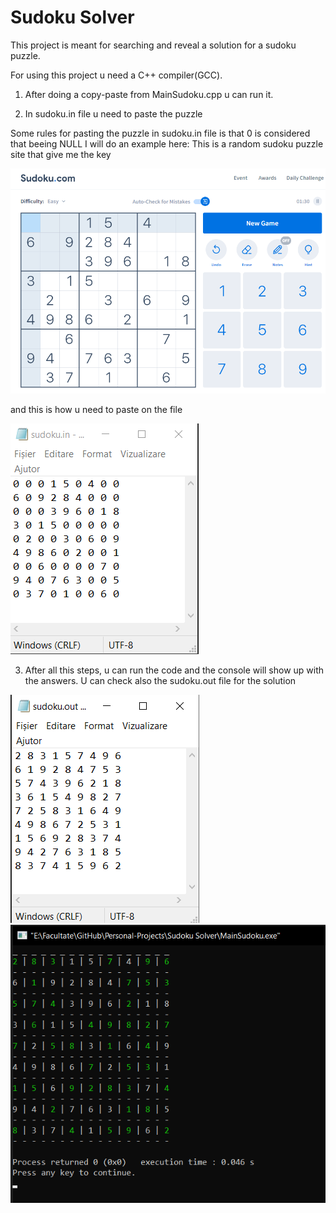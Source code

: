 # Sudoku Solver
This project is meant for searching and reveal a solution
for a sudoku puzzle. 

For using this project u need a C++ compiler(GCC).

1. After doing a copy-paste from MainSudoku.cpp u can run it.

2. In sudoku.in file u need to paste the puzzle

Some rules for pasting the puzzle in sudoku.in file is that 0 is considered that beeing NULL
I will do an example here:
This is a random sudoku puzzle site that give me the key

![sudoku_puzzle](https://github.com/Leonard1403/Personal-Projects/blob/main/Sudoku%20Solver/images/test.png)

and this is how u need to paste on the file

![sudoku.in](https://github.com/Leonard1403/Personal-Projects/blob/main/Sudoku%20Solver/images/in.png)

3. After all this steps, u can run the code and the console will show up with the answers. U can check also the sudoku.out file for the solution

![sudoku.out](https://github.com/Leonard1403/Personal-Projects/blob/main/Sudoku%20Solver/images/out.png)
![sudoku.out_console](https://github.com/Leonard1403/Personal-Projects/blob/main/Sudoku%20Solver/images/solution.png)